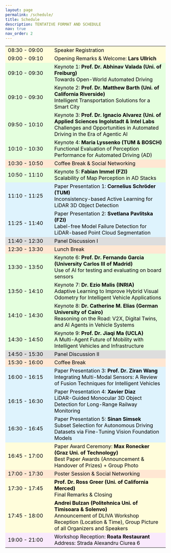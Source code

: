 ```yaml
---
layout: page
permalink: /schedule/
title: Schedule
description: TENTATIVE FORMAT AND SCHEDULE
nav: true
nav_order: 2
---
```



<table class="table table-striped" style="color: black;">
    <tr style="background-color: #fffddb">
        <td width="130">08:30 - 09:00</td>
        <td>Speaker Registration</td>
    </tr>
    <tr style="background-color: #fffddb">
        <td width="130">09:00 - 09:10</td>
        <td>Opening Remarks & Welcome: <b>Lars Ullrich</b><br></td>
    </tr>
    <tr style="background-color:#e4ffde">
        <td>09:10 - 09:30</td>
        <td>Keynote 1: <b>Prof. Dr. Abhinav Valada (Uni. of Freiburg)</b><br>Towards Open-World Automated Driving</td>
    </tr>
    <tr style="background-color:#e4ffde">
        <td>09:10 - 09:30</td>
        <td>Keynote 2: <b>Prof. Dr. Matthew Barth (Uni. of California Riverside)</b><br>Intelligent Transportation Solutions for a Smart City</td>
    </tr>
    <tr style="background-color:#e4ffde">
        <td>09:50 - 10:10</td>
        <td>Keynote 3: <b>Prof. Dr. Ignacio Alvarez (Uni. of Applied Sciences Ingolstadt & Intel Labs</b><br>Challenges and Opportunities in Automated Driving in the Era of Agentic AI</td>
    </tr>
        <tr style="background-color:#e4ffde">
        <td>10:10 - 10:30</td>
        <td>Keynote 4: <b>Maria Lyssenko (TUM & BOSCH)</b><br>Functional Evaluation of Perception Performance for Automated Driving (AD)</td>
    </tr>
    <tr style="background-color:#ffe7d3">
        <td>10:30 - 10:50</td>
        <td>Coffee Break & Social Networking</td>
    </tr>
    <tr style="background-color:#e4ffde">
        <td>10:50 - 11:10</td>
        <td>Keynote 5: <b>Fabian Immel (FZI)</b><br>Scalability of Map Perception in AD Stacks</td>
    </tr>
    <tr style="background-color:#DEF3FD">
        <td>11:10 - 11:25</td>
        <td>Paper Presentation 1: <b>Cornelius Schröder (TUM)</b><br>Inconsistency-based Active Learning for LiDAR 3D Object Detection</td>
    </tr>
    <tr style="background-color:#DEF3FD">
        <td>11:25 - 11:40</td>
        <td>Paper Presentation 2: <b>Svetlana Pavlitska (FZI)</b><br>Label-free Model Failure Detection for LiDAR-based Point Cloud Segmentation</td>
    </tr>
    <tr style="background-color:#DDDDDD">
        <td>11:40 - 12:30</td>
        <td>Panel Discussion I</td>
    </tr>
    <tr style="background-color:#ffe7d3">
        <td>12:30 - 13:30</td>
        <td>Lunch Break</td>
    </tr>
    <tr style="background-color:#e4ffde">
        <td>13:30 - 13:50</td>
        <td>Keynote 6: <b>Prof. Dr. Fernando Garcia (University Carlos III of Madrid)</b><br>Use of AI for testing and evaluating on board sensors</td>
    </tr>
    <tr style="background-color:#e4ffde">
        <td>13:50 - 14:10</td>
        <td>Keynote 7: <b>Dr. Ezio Malis (INRIA)</b><br>Adaptive Learning to Improve Hybrid Visual Odometry for Intelligent Vehicle Applications</td>
    </tr>
    <tr style="background-color:#e4ffde">
        <td>14:10 - 14:30</td>
        <td>Keynote 8: <b>Dr. Catherine M. Elias (German University of Cairo)</b><br>Reasoning on the Road: V2X, Digital Twins, and AI Agents in Vehicle Systems</td>
    </tr>
    <tr style="background-color:#e4ffde">
        <td>14:30 - 14:50</td>
        <td>Keynote 9: <b>Prof. Dr. Jiaqi Ma (UCLA)</b><br>A Multi-Agent Future of Mobility with Intelligent Vehicles and Infrastructure</td>
    </tr>
    <tr style="background-color:#DDDDDD">
        <td>14:50 - 15:30</td>
        <td>Panel Discussion II</td>
    </tr>
    <tr style="background-color:#ffe7d3">
        <td>15:30 - 16:00</td>
        <td>Coffee Break </td>
    </tr>
    <tr style="background-color:#DEF3FD">
        <td>16:00 - 16:15</td>
        <td>Paper Presentation 3: <b>Prof. Dr. Ziran Wang</b><br>Integrating Multi-Modal Sensors: A Review of Fusion Techniques for Intelligent Vehicles</td>
    </tr>
    <tr style="background-color:#DEF3FD">
        <td>16:15 - 16:30</td>
        <td>Paper Presentation 4: <b>Xavier Diaz</b><br>LiDAR-Guided Monocular 3D Object Detection for Long-Range Railway Monitoring</td>
    </tr>
    <tr style="background-color:#DEF3FD">
        <td>16:30 - 16:45</td>
        <td>Paper Presentation 5: <b>Sinan Simsek</b><br>Subset Selection for Autonomous Driving Datasets via Fine-Tuning Vision Foundation Models</td>
    </tr>
    <tr style="background-color:#fffddb">
        <td>16:45 - 17:00</td>
        <td>Paper Award Ceremony: <b>Max Ronecker (Graz Uni. of Technology)</b><br>Best Paper Awards (Announcement & Handover of Prizes) + Group Photo</td>
    </tr>
    <tr style="background-color:#ffe7d3">
        <td>17:00 - 17:30</td>
        <td>Poster Session & Social Networking</td>
    </tr>
    <tr style="background-color:#fffddb">
        <td>17:30 - 17:45</td>
        <td><b>Prof. Dr. Ross Greer (Uni. of California Merced)</b><br>Final Remarks & Closing</td>
    </tr>
    <tr style="background-color:#fffddb">
        <td>17:45 - 18:00</td>
        <td><b>Andrei Bulzan (Politehnica Uni. of Timisoara & Solenvo)</b><br>Announcement of DLIVA Workshop Reception (Location & Time), Group Picture of all Organizers and Speakers</td>
    </tr>
    <tr style="background-color:#f9e9fc">
        <td>19:00 - 21:00</td>
        <td>Workshop Reception: <b>Roata Restaurant</b><br>Address: Strada Alexandru Ciurea 6</td>
    </tr>
</table>


